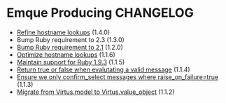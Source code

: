 # Emque Producing CHANGELOG

- [Refine hostname lookups](https://github.com/emque/emque-producing/pull/56) (1.4.0)
- Bump Ruby requirement to 2.3 (1.3.0)
- [Bump Ruby requirement to 2.1](https://github.com/emque/emque-producing/pull/51) (1.2.0)
- [Optimize hostname lookups](https://github.com/emque/emque-producing/pull/47) (1.1.6)
- [Maintain support for Ruby 1.9.3](https://github.com/emque/emque-producing/pull/49) (1.1.5)
- [Return true or false when evalutating a valid message](https://github.com/emque/emque-producing/pull/45) (1.1.4)
- [Ensure we only confirm_select messages where raise_on_failure=true](https://github.com/emque/emque-producing/pull/41) (1.1.3)
- [Migrate from Virtus.model to Virtus.value_object](https://github.com/emque/emque-producing/pull/38) (1.1.2)
